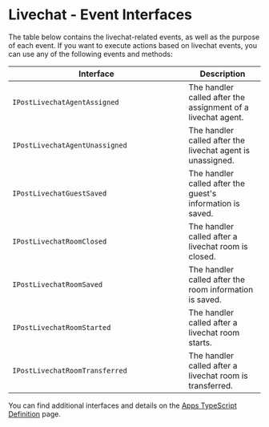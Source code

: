 # Livechat - Event Interfaces

The table below contains the livechat-related events, as well as the purpose of each event. If you want to execute actions based on livechat events, you can use any of the following events and methods:&#x20;

<table><thead><tr><th width="336">Interface</th><th>Description</th></tr></thead><tbody><tr><td><code>IPostLivechatAgentAssigned</code></td><td>The handler called after the assignment of a livechat agent.</td></tr><tr><td><code>IPostLivechatAgentUnassigned</code></td><td>The handler called after the livechat agent is unassigned.</td></tr><tr><td><code>IPostLivechatGuestSaved</code></td><td>The handler called after the guest's information is saved.</td></tr><tr><td><code>IPostLivechatRoomClosed</code></td><td>The handler called after a livechat room is closed.</td></tr><tr><td><code>IPostLivechatRoomSaved</code></td><td>The handler called after the room information is saved.</td></tr><tr><td><code>IPostLivechatRoomStarted</code></td><td>The handler called after a livechat room starts. </td></tr><tr><td><code>IPostLivechatRoomTransferred</code></td><td>The handler called after a livechat room is transferred. </td></tr></tbody></table>

You can find additional interfaces and details on the [Apps TypeScript Definition](https://rocketchat.github.io/Rocket.Chat.Apps-engine/interfaces/accessors\_ILivechatRead.ILivechatRead.html) page.
